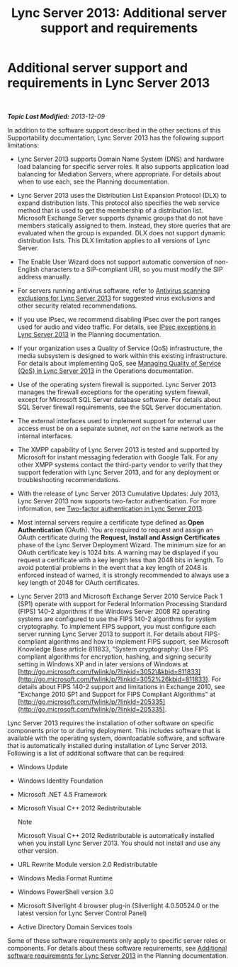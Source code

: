﻿---
title: 'Lync Server 2013: Additional server support and requirements'
TOCTitle: Additional server support and requirements
ms:assetid: 7622986b-abd6-4f45-8b5b-d5e2368521e8
ms:mtpsurl: https://technet.microsoft.com/en-us/library/Gg398577(v=OCS.15)
ms:contentKeyID: 48184535
ms.date: 07/23/2014
mtps_version: v=OCS.15
---

<div data-xmlns="http://www.w3.org/1999/xhtml">

<div class="topic" data-xmlns="http://www.w3.org/1999/xhtml" data-msxsl="urn:schemas-microsoft-com:xslt" data-cs="http://msdn.microsoft.com/en-us/">

<div data-asp="http://msdn2.microsoft.com/asp">

# Additional server support and requirements in Lync Server 2013

</div>

<div id="mainSection">

<div id="mainBody">

<span> </span>

_**Topic Last Modified:** 2013-12-09_

In addition to the software support described in the other sections of this Supportability documentation, Lync Server 2013 has the following support limitations:

  - Lync Server 2013 supports Domain Name System (DNS) and hardware load balancing for specific server roles. It also supports application load balancing for Mediation Servers, where appropriate. For details about when to use each, see the Planning documentation.

  - Lync Server 2013 uses the Distribution List Expansion Protocol (DLX) to expand distribution lists. This protocol also specifies the web service method that is used to get the membership of a distribution list. Microsoft Exchange Server supports dynamic groups that do not have members statically assigned to them. Instead, they store queries that are evaluated when the group is expanded. DLX does not support dynamic distribution lists. This DLX limitation applies to all versions of Lync Server.

  - The Enable User Wizard does not support automatic conversion of non-English characters to a SIP-compliant URI, so you must modify the SIP address manually.

  - For servers running antivirus software, refer to [Antivirus scanning exclusions for Lync Server 2013](lync-server-2013-antivirus-scanning-exclusions.md) for suggested virus exclusions and other security related recommendations.

  - If you use IPsec, we recommend disabling IPsec over the port ranges used for audio and video traffic. For details, see [IPsec exceptions in Lync Server 2013](lync-server-2013-ipsec-exceptions.md) in the Planning documentation.

  - If your organization uses a Quality of Service (QoS) infrastructure, the media subsystem is designed to work within this existing infrastructure. For details about implementing QoS, see [Managing Quality of Service (QoS) in Lync Server 2013](lync-server-2013-managing-quality-of-service-qos.md) in the Operations documentation.

  - Use of the operating system firewall is supported. Lync Server 2013 manages the firewall exceptions for the operating system firewall, except for Microsoft SQL Server database software. For details about SQL Server firewall requirements, see the SQL Server documentation.

  - The external interfaces used to implement support for external user access must be on a separate subnet, *not* on the same network as the internal interfaces.

  - The XMPP capability of Lync Server 2013 is tested and supported by Microsoft for instant messaging federation with Google Talk. For any other XMPP systems contact the third-party vendor to verify that they support federation with Lync Server 2013, and for any deployment or troubleshooting recommendations.

  - With the release of Lync Server 2013 Cumulative Updates: July 2013, Lync Server 2013 now supports two-factor authentication. For more information, see [Two-factor authentication in Lync Server 2013](lync-server-2013-planning-for-and-deploying-two-factor-authentication.md).

  - Most internal servers require a certificate type defined as **Open Authentication** (OAuth). You are required to request and assign an OAuth certificate during the **Request, Install and Assign Certificates** phase of the Lync Server Deployment Wizard. The minimum size for an OAuth certificate key is 1024 bits. A warning may be displayed if you request a certificate with a key length less than 2048 bits in length. To avoid potential problems in the event that a key length of 2048 is enforced instead of warned, it is strongly recommended to always use a key length of 2048 for OAuth certificates.

  - Lync Server 2013 and Microsoft Exchange Server 2010 Service Pack 1 (SP1) operate with support for Federal Information Processing Standard (FIPS) 140-2 algorithms if the Windows Server 2008 R2 operating systems are configured to use the FIPS 140-2 algorithms for system cryptography. To implement FIPS support, you must configure each server running Lync Server 2013 to support it. For details about FIPS-compliant algorithms and how to implement FIPS support, see Microsoft Knowledge Base article 811833, "System cryptography: Use FIPS compliant algorithms for encryption, hashing, and signing security setting in Windows XP and in later versions of Windows at [http://go.microsoft.com/fwlink/p/?linkid=3052\&kbid=811833](http://go.microsoft.com/fwlink/p/?linkid=3052%26kbid=811833). For details about FIPS 140-2 support and limitations in Exchange 2010, see "Exchange 2010 SP1 and Support for FIPS Compliant Algorithms" at [http://go.microsoft.com/fwlink/p/?linkId=205335](http://go.microsoft.com/fwlink/p/?linkid=205335).

Lync Server 2013 requires the installation of other software on specific components prior to or during deployment. This includes software that is available with the operating system, downloadable software, and software that is automatically installed during installation of Lync Server 2013. Following is a list of additional software that can be required:

  - Windows Update

  - Windows Identity Foundation

  - Microsoft .NET 4.5 Framework

  - Microsoft Visual C++ 2012 Redistributable
    
    <div>
    

    > [!NOTE]  
    > Microsoft Visual C++ 2012 Redistributable is automatically installed when you install Lync Server 2013. You should not install and use any other version.

    
    </div>

  - URL Rewrite Module version 2.0 Redistributable

  - Windows Media Format Runtime

  - Windows PowerShell version 3.0

  - Microsoft Silverlight 4 browser plug-in (Silverlight 4.0.50524.0 or the latest version for Lync Server Control Panel)

  - Active Directory Domain Services tools

Some of these software requirements only apply to specific server roles or components. For details about these software requirements, see [Additional software requirements for Lync Server 2013](lync-server-2013-additional-software-requirements.md) in the Planning documentation.

</div>

<span> </span>

</div>

</div>

</div>

